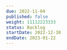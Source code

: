 ```yaml
---
due: 2022-11-04
published: false
weight: 11112223333
status: Backlog
startDate: 2022-12-30
endDate: 2023-01-22
---
```

